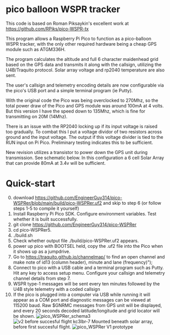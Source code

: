 # pico balloon WSPR tracker
This code is based on Roman Piksaykin's excellent work at https://github.com/RPiks/pico-WSPR-tx  

This program allows a Raspberry Pi Pico to function as a pico-balloon WSPR tracker, with the only other required hardware being a cheap GPS module such as ATGM336H.

The program calculates the altitude and full 6 character maidenhead grid based on the GPS data and transmits it along with the callsign, utilizing the U4B/Traquito protocol. Solar array voltage and rp2040 temperature are also sent.

The user's callsign and telemetry encoding details are now configurable via the pico's USB port and a simple terminal program (ie Putty).

With the original code the Pico was being overclocked to 270Mhz, so the total power draw of the Pico and GPS module was around 100mA at 4 volts. But this version I have the speed down to 135Mhz, which is fine for transmitting on 20M (14Mhz).

There is an issue with the RP2040 locking up if its input voltage is raised too gradually. To combat this I put a voltage dividor of two resistors across ground and the input voltage. The output if this voltage divider is tied to the RUN input on Pi Pico. Preliminary testing indicates this to be sufficient.

New revision utilizes a transistor to power down the GPS unit during transmission. See schematic below. In this configuration a 6 cell Solar Array that can provide 80mA at 3.4v will be sufficient.

# Quick-start
0. download https://github.com/EngineerGuy314/pico-WSPRer/blob/main/build/pico-WSPRer.uf2 and skip to step 6 (or follow steps 1-5 to compile it yourself)
1. Install Raspberry Pi Pico SDK. Configure environment variables. Test whether it is built successfully.
2. git clone  https://github.com/EngineerGuy314/pico-WSPRer 
3. cd pico-WSPRer5. 
4. ./build.sh
5. Check whether output file ./build/pico-WSPRer.uf2 appears.
6. power up pico with BOOTSEL held, copy the .uf2 file into the Pico when it shows up as a jumpdrive.
7. Go to https://traquito.github.io/channelmap/ to find an open channel and make note of id13 (column header), minute and lane (frequency)");
8. Connect to pico with a USB cable and a terminal program such as Putty. Hit any key to access setup menu. Configure your callsign and telemetry channel details from step 7. 
9. WSPR type-1 messages will be sent every ten minutes followed by the U4B style telemetry with a coded callsign
10. If the pico is plugged into a computer via USB while running it will appear as a COM port and diagnostic messages can be viewed at 115200 baud. Raw $GNRMC messages from GPS unit will be displayed, and every 20 seconds decoded latitude/longitude and grid locator will be shown.
![pico_WSPRer_schema3](https://github.com/EngineerGuy314/pico-WSPRer/assets/123671395/3f5834ce-b7f6-4771-9a32-b0801d9130fa)
![v2 before succesful flight kc3lbr-7](https://github.com/EngineerGuy314/pico-WSPRer/assets/123671395/6a0a48e6-81e2-477d-8a83-dc0bd025c36f)
Mounted beneath solar array, before first succesful flight.
![pico_WSPRer](https://github.com/EngineerGuy314/pico-WSPRer/assets/123671395/bfaad70b-ae55-4695-b1ce-e6d6bb5c9d0f)
V1 prototype




